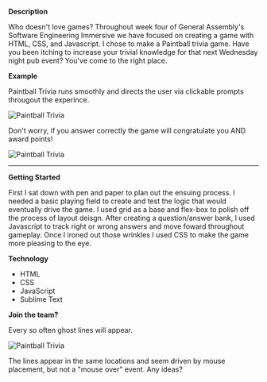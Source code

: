 **Description**

Who doesn't love games? Throughout week four of General Assembly's Software Engineering Immersive we have focused on creating a game with HTML, CSS, and Javascript.  I chose to make a Paintball trivia game. Have you been itching to increase your trivial knowledge for that next Wednesday night pub event? You've come to the right place.

**Example** 

Paintball Trivia runs smoothly and directs the user via clickable prompts througout the experince.  

![Paintball Trivia](https://i.imgur.com/d1uGv9J.png "Paintball Trivia")

Don't worry, if you answer correctly the game will congratulate you AND award points!

![Paintball Trivia](https://i.imgur.com/6YEdt6H.png "Paintball Trivia")

___

**Getting Started**

First I sat down with pen and paper to plan out the ensuing process.  I needed a basic playing field to create and test the logic that would eventually drive the game.  I used grid as a base and flex-box to polish off the process of layout deisgn.  After creating a question/answer bank, I used Javascript to track right or wrong answers and move foward throughout gameplay.  Once I ironed out those wrinkles I used CSS to make the game more pleasing to the eye.  

**Technology**      
- HTML
- CSS
- JavaScript
- Sublime Text

**Join the team?**

Every so often ghost lines will appear.

![Paintball Trivia](https://i.imgur.com/IhtAeoP.png "Paintball Trivia")

The lines appear in the same locations and seem driven by mouse placement, but not a "mouse over" event.  Any ideas?
